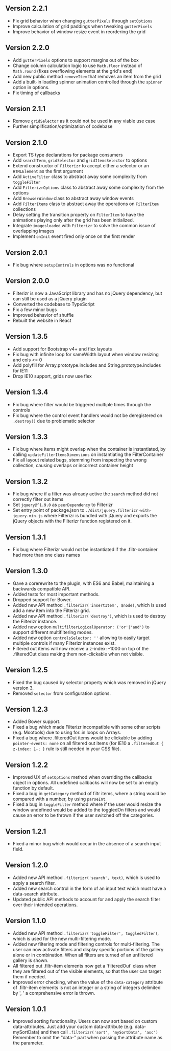 ## Version 2.2.1

- Fix grid behavior when changing `gutterPixels` through `setOptions`
- Improve calculation of grid paddings when tweaking `gutterPixels`
- Improve behavior of window resize event in reordering the grid

## Version 2.2.0

- Add `gutterPixels` options to support margins out of the box
- Change column calculation logic to use `Math.floor` instead of `Math.round` (fixes overflowing elements at the grid's end)
- Add new public method `removeItem` that removes an item from the grid
- Add a built-in loading spinner animation controlled through the `spinner` option in options.
- Fix timing of callbacks

## Version 2.1.1

- Remove `gridSelector` as it could not be used in any viable use case
- Further simplification/optimization of codebase

## Version 2.1.0

- Export TS type declarations for package consumers
- Add `searchTerm`, `gridSelector` and `gridItemsSelector` to options
- Extend constructor of `Filterizr` to accept either a selector or an `HTMLElement` as the first argument
- Add `ActiveFilter` class to abstract away some complexity from `toggleFilter`
- Add `FilterizrOptions` class to abstract away some complexity from the options
- Add `BrowserWindow` class to abstract away window events
- Add `FilterItems` class to abstract away the operations on `FilterItem` collections
- Delay setting the transition property on `FilterItem` to have
  the animations playing only after the grid has been initialized.
- Integrate `imagesloaded` with `Filterizr` to solve the common issue
  of overlapping images
- Implement `onInit` event fired only once on the first render

## Version 2.0.1

- Fix bug where `setupControls` in options was no functional

## Version 2.0.0

- Filterizr is now a JavaScript library and has no jQuery dependency, but can still be used as a jQuery plugin
- Converted the codebase to TypeScript
- Fix a few minor bugs
- Improved behavior of shuffle
- Rebuilt the website in React

## Version 1.3.5

- Add support for Bootstrap v4+ and flex layouts
- Fix bug with infinite loop for sameWidth layout when window resizing and cols <= 0
- Add polyfill for Array.prototype.includes and String.prototype.includes for IE11
- Drop IE10 support, grids now use flex

## Version 1.3.4

- Fix bug where filter would be triggered multiple times through the controls
- Fix bug where the control event handlers would not be deregistered on `.destroy()` due to problematic selector

## Version 1.3.3

- Fix bug where items might overlap when the container is instantiated, by calling `updateFilterItemsDimensions` on instantiating the FilterContainer
- Fix all layout related bugs, stemming from inspecting the wrong collection, causing overlaps or incorrect container height

## Version 1.3.2

- Fix bug where if a filter was already active the `search` method did not correctly filter out items
- Set `jquery@^1.9.0` as `peerDependency` to Filterizr
- Set entry point of package.json to `./dist/jquery.filterizr-with-jquery.min.js` where Filterizr is bundled with jQuery and exports the jQuery objects with the Filterizr function registered on it.

## Version 1.3.1

- Fix bug where Filterizr would not be instantiated if the .filtr-container had more than one class names

## Version 1.3.0

- Gave a corerewrite to the plugin, with ES6 and Babel, maintaining a backwards compatible API.
- Added tests for most important methods.
- Dropped support for Bower.
- Added new API method `.filterizr('insertItem', $node)`, which is used add a new item into the Filterizr grid.
- Added new API method `.filterizr('destroy')`, which is used to destroy the Filterizr instance.
- Added new option `multifilterLogicalOperator: ('or'|'and')` to support different multifiltering modes.
- Added new option `controlsSelector: ''` allowing to easily target multiple controls if many Filterizr instances exist.
- Filtered out items will now receive a z-index: -1000 on top of the .filteredOut class making them non-clickable when not visible.

## Version 1.2.5

- Fixed the bug caused by selector property which was removed in jQuery version 3.
- Removed `selector` from configuration options.

## Version 1.2.3

- Added Bower support.
- Fixed a bug which made Filterizr incompatible with some other scripts (e.g. Mootools) due to using for..in loops on Arrays.
- Fixed a bug where .filteredOut items would be clickable by adding `pointer-events: none` on all filtered out items (for IE10 a `.filteredOut { z-index: 1-; }` rule is still needed in your CSS file).

## Version 1.2.2

- Improved UX of `setOptions` method when overriding the callbacks object in options. All undefined callbacks will now be set to an empty function by default.
- Fixed a bug in `getCategory` method of filtr items, where a string would be compared with a number, by using `parseInt`.
- Fixed a bug in `toggleFilter` method where if the user would resize the window undefined would be added to the toggledOn filters and would cause an error to be thrown if the user switched off the categories.

## Version 1.2.1

- Fixed a minor bug which would occur in the absence of a search input field.

## Version 1.2.0

- Added new API method `.filterizr('search', text)`, which is used to apply a search filter.
- Added new search control in the form of an input text which must have a data-search attribute.
- Updated public API methods to account for and apply the search filter over their intended operations.

## Version 1.1.0

- Added new API method `.filterizr('toggleFilter', toggledFilter)`, which is used for the new multi-filtering mode.
- Added new filtering mode and filtering controls for multi-filtering. The user can now activate filters and display specific portions of the gallery alone or in combination. When all filters are turned of an unfiltered gallery is shown.
- All filtered out .filtr-item elements now get a 'filteredOut' class when they are filtered out of the visible elements, so that the user can target them if needed.
- Improved error checking, when the value of the `data-category` attribute of .filtr-item elements is not an integer or a string of integers delimited by ', ' a comprehensive error is thrown.

## Version 1.0.1

- Improved sorting functionality. Users can now sort based on custom data-attributes. Just add your custom data-attribute
  (e.g. data-mySortData) and then call `.filterizr('sort', 'mySortData', 'asc')` Remember to omit the "data-" part when passing the attribute name as the parameter.
